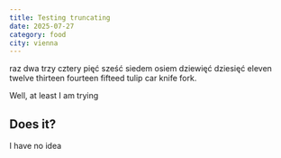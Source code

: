 ```yaml
---
title: Testing truncating
date: 2025-07-27
category: food
city: vienna
---
```

raz dwa trzy cztery pięć sześć siedem osiem dziewięć dziesięć eleven twelve thirteen fourteen fifteed tulip car knife fork.

Well, at least I am trying

## Does it?

I have no idea
